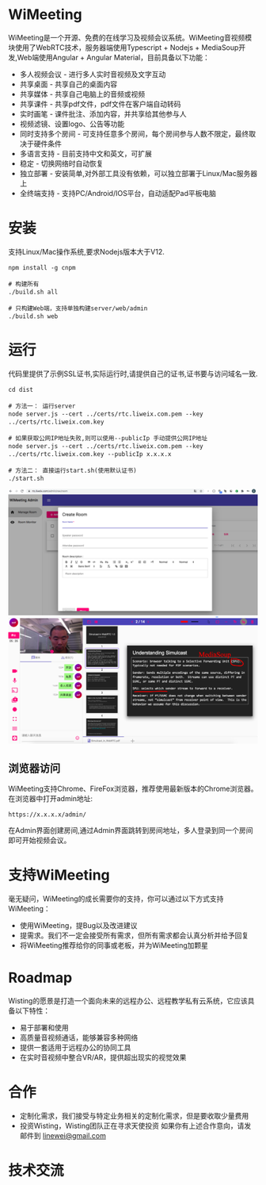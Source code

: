 # WiMeeting
WiMeeting是一个开源、免费的在线学习及视频会议系统。WiMeeting音视频模块使用了WebRTC技术，服务器端使用Typescript + Nodejs + MediaSoup开发,Web端使用Angular + Angular Material，目前具备以下功能：
* 多人视频会议 - 进行多人实时音视频及文字互动
* 共享桌面 - 共享自己的桌面内容
* 共享媒体 - 共享自己电脑上的音频或视频
* 共享课件 - 共享pdf文件，pdf文件在客户端自动转码
* 实时画笔 - 课件批注、添加内容，并共享给其他参与人
* 视频滤镜、设置logo、公告等功能
* 同时支持多个房间 - 可支持任意多个房间，每个房间参与人数不限定，最终取决于硬件条件
* 多语言支持 - 目前支持中文和英文，可扩展
* 稳定 - 切换网络时自动恢复
* 独立部署 - 安装简单,对外部工具没有依赖，可以独立部署于Linux/Mac服务器上
* 全终端支持 - 支持PC/Android/IOS平台，自动适配Pad平板电脑

# 安装
支持Linux/Mac操作系统,要求Nodejs版本大于V12.
```
npm install -g cnpm

# 构建所有
./build.sh all

# 只构建Web端，支持单独构建server/web/admin
./build.sh web
```

# 运行
代码里提供了示例SSL证书,实际运行时,请提供自己的证书,证书要与访问域名一致.
```
cd dist

# 方法一： 运行server
node server.js --cert ../certs/rtc.liweix.com.pem --key ../certs/rtc.liweix.com.key

# 如果获取公网IP地址失败,则可以使用--publicIp 手动提供公网IP地址
node server.js --cert ../certs/rtc.liweix.com.pem --key ../certs/rtc.liweix.com.key --publicIp x.x.x.x

# 方法二： 直接运行start.sh(使用默认证书)
./start.sh
```
![Admin 截图](res/admin.png?raw=true)
![Web 截图](res/web.png?raw=true)

## 浏览器访问
WiMeeting支持Chrome、FireFox浏览器，推荐使用最新版本的Chrome浏览器。
在浏览器中打开admin地址:
```
https://x.x.x.x/admin/
```

在Admin界面创建房间,通过Admin界面跳转到房间地址，多人登录到同一个房间即可开始视频会议。

# 支持WiMeeting
毫无疑问，WiMeeting的成长需要你的支持，你可以通过以下方式支持WiMeeting：
* 使用WiMeeting，提Bug以及改进建议
* 提需求。我们不一定会接受所有需求，但所有需求都会认真分析并给予回复
* 将WiMeeting推荐给你的同事或老板，并为WiMeeting加颗星

# Roadmap
Wisting的愿景是打造一个面向未来的远程办公、远程教学私有云系统，它应该具备以下特性：
* 易于部署和使用
* 高质量音视频通话，能够兼容多种网络
* 提供一套适用于远程办公的协同工具
* 在实时音视频中整合VR/AR，提供超出现实的视觉效果

# 合作
* 定制化需求，我们接受与特定业务相关的定制化需求，但是要收取少量费用
* 投资Wisting，Wisting团队正在寻求天使投资
如果你有上述合作意向，请发邮件到 linewei@gmail.com

# 技术交流